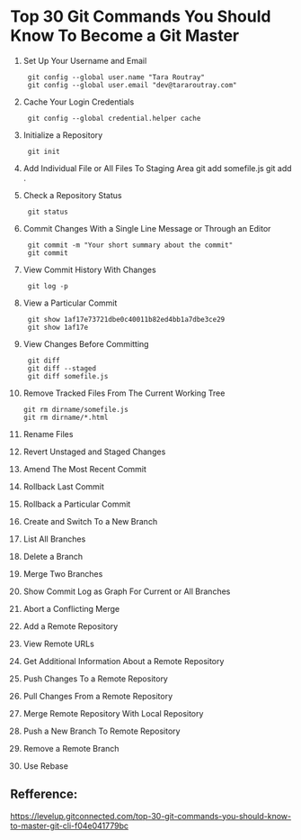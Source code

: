 # Top 30 Git Commands You Should Know To Become a Git Master

1. Set Up Your Username and Email
        
        git config --global user.name "Tara Routray"
        git config --global user.email "dev@tararoutray.com"

2. Cache Your Login Credentials
   
        git config --global credential.helper cache

3. Initialize a Repository

        git init

4. Add Individual File or All Files To Staging Area
        git add somefile.js
        git add .

5. Check a Repository Status

        git status

6. Commit Changes With a Single Line Message or Through an Editor

        git commit -m "Your short summary about the commit"
        git commit

7. View Commit History With Changes
 
        git log -p

8. View a Particular Commit
    
        git show 1af17e73721dbe0c40011b82ed4bb1a7dbe3ce29
        git show 1af17e

9. View Changes Before Committing
    
        git diff
        git diff --staged
        git diff somefile.js

10. Remove Tracked Files From The Current Working Tree
        
        git rm dirname/somefile.js
        git rm dirname/*.html

11. Rename Files
12. Revert Unstaged and Staged Changes
13. Amend The Most Recent Commit
14. Rollback Last Commit
15. Rollback a Particular Commit
16. Create and Switch To a New Branch
17. List All Branches
18. Delete a Branch
19. Merge Two Branches
20. Show Commit Log as Graph For Current or All Branches
21. Abort a Conflicting Merge
22. Add a Remote Repository
23. View Remote URLs
24. Get Additional Information About a Remote Repository
25. Push Changes To a Remote Repository
26. Pull Changes From a Remote Repository
27. Merge Remote Repository With Local Repository
28. Push a New Branch To Remote Repository
29. Remove a Remote Branch
30. Use Rebase

## Refference:
<https://levelup.gitconnected.com/top-30-git-commands-you-should-know-to-master-git-cli-f04e041779bc>
